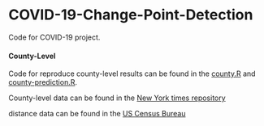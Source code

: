 # COVID-19-Change-Point-Detection
Code for COVID-19 project.


#### County-Level 

Code for reproduce county-level results can be found in the [county.R](Covid-19-county.R)  and [county-prediction.R](Covid-19-county-prediction.R). 

County-level data can be found in the [New York times repository](https://raw.githubusercontent.com/nytimes/covid-19-data/master/us-counties.csv)


distance data can be found in the [US Census Bureau]("http://data.nber.org/distance/2010/sf1/county/sf12010countydistance100miles.csv")
